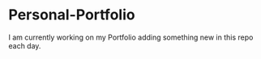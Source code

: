 # Personal-Portfolio

I am currently working on my Portfolio adding something new in this repo each day.

